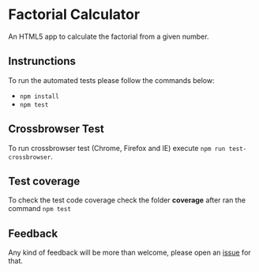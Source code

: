 # Factorial Calculator
An HTML5 app to calculate the factorial from a given number. 

## Instrunctions

To run the automated tests please follow the commands below:

- ```npm install```
- ```npm test```

## Crossbrowser Test

To run crossbrowser test (Chrome, Firefox and IE) execute ```npm run test-crossbrowser```.

## Test coverage

To check the test code coverage check the folder **coverage** after ran the command ```npm test```

## Feedback

Any kind of feedback will be more than welcome, please open an [issue](https://github.com/edysegura/js-factorial/issues) for that.
